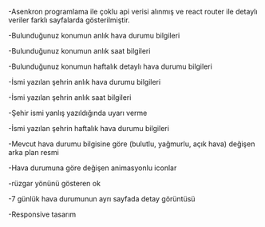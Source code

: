 -Asenkron programlama ile çoklu api verisi alınmış ve react router ile detaylı veriler farklı sayfalarda gösterilmiştir.

-Bulunduğunuz konumun anlık hava durumu bilgileri

-Bulunduğunuz konumun anlık saat bilgileri

-Bulunduğunuz konumun haftalık detaylı hava durumu bilgileri

-İsmi yazılan şehrin anlık hava durumu bilgileri

-İsmi yazılan şehrin anlık saat bilgileri

-Şehir ismi yanlış yazıldığında uyarı verme

-İsmi yazılan şehrin haftalık hava durumu bilgileri

-Mevcut hava durumu bilgisine göre (bulutlu, yağmurlu, açık hava) değişen arka plan resmi

-Hava durumuna göre değişen animasyonlu iconlar

-rüzgar yönünü gösteren ok

-7 günlük hava durumunun ayrı sayfada detay görüntüsü

-Responsive tasarım
